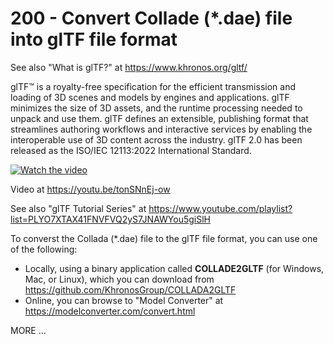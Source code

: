 # 200 - Convert Collade (*.dae) file into glTF file format

See also "What is glTF?" at https://www.khronos.org/gltf/

glTF™ is a royalty-free specification for the efficient transmission and loading of 3D scenes and models by engines and applications. glTF minimizes the size of 3D assets, and the runtime processing needed to unpack and use them. glTF defines an extensible, publishing format that streamlines authoring workflows and interactive services by enabling the interoperable use of 3D content across the industry. glTF 2.0 has been released as the ISO/IEC 12113:2022 International Standard.

[![Watch the video](https://img.youtube.com/vi/tonSNnEj-ow/default.jpg)](https://youtu.be/tonSNnEj-ow)

Video at https://youtu.be/tonSNnEj-ow

See also "glTF Tutorial Series" at https://www.youtube.com/playlist?list=PLYO7XTAX41FNVFVQ2yS7JNAWYou5giSlH

To converst the Collada (*.dae) file to the glTF file format, you can use one of the following:

- Locally, using a binary application called **COLLADE2GLTF** (for Windows, Mac, or Linux), which you can download from https://github.com/KhronosGroup/COLLADA2GLTF
- Online, you can browse to "Model Converter" at https://modelconverter.com/convert.html

MORE ...
